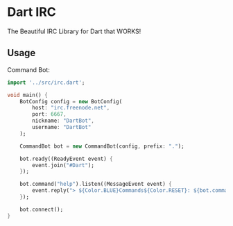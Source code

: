 # Dart IRC

The Beautiful IRC Library for Dart that WORKS!

## Usage

Command Bot:
```dart
import '../src/irc.dart';

void main() {
    BotConfig config = new BotConfig(
        host: "irc.freenode.net",
        port: 6667,
        nickname: "DartBot",
        username: "DartBot"
    );

    CommandBot bot = new CommandBot(config, prefix: ".");

    bot.ready((ReadyEvent event) {
        event.join("#Dart");
    });

    bot.command("help").listen((MessageEvent event) {
        event.reply("> ${Color.BLUE}Commands${Color.RESET}: ${bot.commands.keys.join(', ')}");
    });

    bot.connect();
}
```